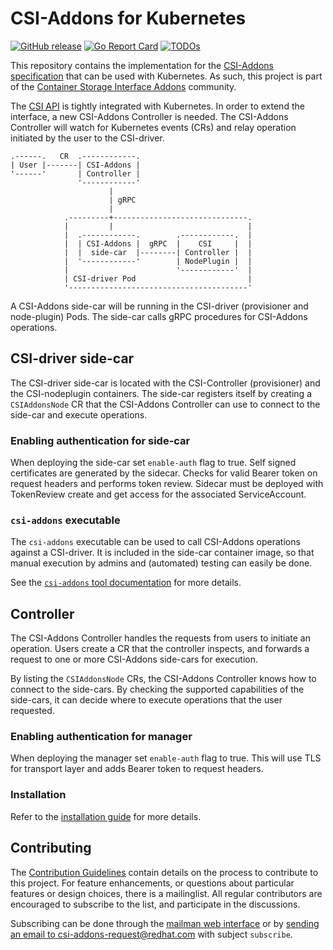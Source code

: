 # CSI-Addons for Kubernetes

[![GitHub release](https://badgen.net/github/release/csi-addons/kubernetes-csi-addons)](https://github.com/csi-addons/kubernetes-csi-addons/releases)
[![Go Report
Card](https://goreportcard.com/badge/github.com/csi-addons/kubernetes-csi-addons)](https://goreportcard.com/report/github.com/csi-addons/kubernetes-csi-addons)
[![TODOs](https://badgen.net/https/api.tickgit.com/badgen/github.com/csi-addons/kubernetes-csi-addons/main)](https://www.tickgit.com/browse?repo=github.com/csi-addons/kubernetes-csi-addons&branch=main)

This repository contains the implementation for the [CSI-Addons
specification][csi_addons_spec] that can be used with Kubernetes. As such, this
project is part of the [Container Storage Interface Addons][csi_addons]
community.

The [CSI API][csi] is tightly integrated with Kubernetes. In order to extend
the interface, a new CSI-Addons Controller is needed. The CSI-Addons Controller
will watch for Kubernetes events (CRs) and relay operation initiated by the
user to the CSI-driver.

```plaintext
.------.   CR  .------------.
| User |-------| CSI-Addons |
'------'       | Controller |
               '------------'
                      |
                      | gRPC
                      |
            .---------+------------------------------.
            |         |                              |
            |  .------------.        .------------.  |
            |  | CSI-Addons |  gRPC  |    CSI     |  |
            |  |  side-car  |--------| Controller |  |
            |  '------------'        | NodePlugin |  |
            |                        '------------'  |
            | CSI-driver Pod                         |
            '----------------------------------------'
```

A CSI-Addons side-car will be running in the CSI-driver (provisioner and
node-plugin) Pods. The side-car calls gRPC procedures for CSI-Addons
operations.

## CSI-driver side-car

The CSI-driver side-car is located with the CSI-Controller (provisioner) and
the CSI-nodeplugin containers. The side-car registers itself by creating a
`CSIAddonsNode` CR that the CSI-Addons Controller can use to connect to the
side-car and execute operations.

### Enabling authentication for side-car

When deploying the side-car set `enable-auth` flag to true.
Self signed certificates are generated by the sidecar.
Checks for valid Bearer token on request headers and performs token review.
Sidecar must be deployed with TokenReview create and get access for the associated ServiceAccount.

### `csi-addons` executable

The `csi-addons` executable can be used to call CSI-Addons operations against a
CSI-driver. It is included in the side-car container image, so that manual
execution by admins and (automated) testing can easily be done.

See the [`csi-addons` tool documentation](cmd/csi-addons/README.md) for more
details.

## Controller

The CSI-Addons Controller handles the requests from users to initiate an
operation. Users create a CR that the controller inspects, and forwards a
request to one or more CSI-Addons side-cars for execution.

By listing the `CSIAddonsNode` CRs, the CSI-Addons Controller knows how to
connect to the side-cars. By checking the supported capabilities of the
side-cars, it can decide where to execute operations that the user requested.

### Enabling authentication for manager

When deploying the manager set `enable-auth` flag to true.
This will use TLS for transport layer and adds Bearer token to request headers.

### Installation

Refer to the [installation guide](docs/deploy-controller.md) for more details.

## Contributing

The [Contribution Guidelines](CONTRIBUTING.md) contain details on the process
to contribute to this project.
For feature enhancements, or questions about particular features or design
choices, there is a mailinglist. All regular contributors are encouraged to
subscribe to the list, and participate in the discussions.

Subscribing can be done through the [mailman web interface][mailman] or by
[sending an email to csi-addons-request@redhat.com][subscribe] with subject
`subscribe`.

[csi_addons_spec]: https://github.com/csi-addons/spec/
[csi_addons]: https://csi-addons.github.io/
[csi]: https://kubernetes-csi.github.io/docs/
[mailman]: https://listman.redhat.com/mailman/listinfo/csi-addons
[subscribe]: mailto:csi-addons-request@redhat.com?subject=subscribe
